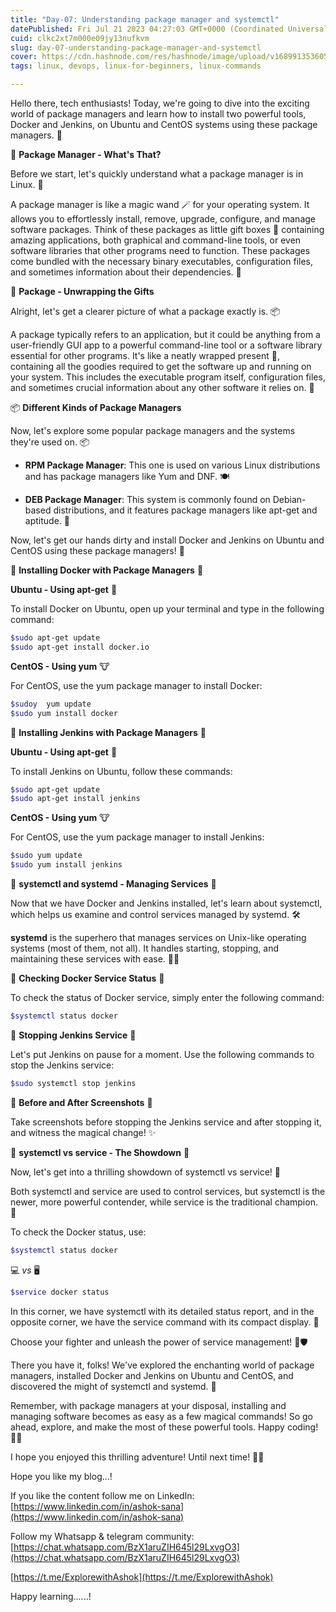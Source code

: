 ```yaml
---
title: "Day-07: Understanding package manager and systemctl"
datePublished: Fri Jul 21 2023 04:27:03 GMT+0000 (Coordinated Universal Time)
cuid: clkc2xt7m000e09jy13nufkvm
slug: day-07-understanding-package-manager-and-systemctl
cover: https://cdn.hashnode.com/res/hashnode/image/upload/v1689913536056/b4c1e7a5-f3a8-410e-914b-c2971a88a6b3.png
tags: linux, devops, linux-for-beginners, linux-commands

---
```


Hello there, tech enthusiasts! Today, we're going to dive into the exciting world of package managers and learn how to install two powerful tools, Docker and Jenkins, on Ubuntu and CentOS systems using these package managers. 🚀

🐧 **Package Manager - What's That?**

Before we start, let's quickly understand what a package manager is in Linux. 🤔

A package manager is like a magic wand 🪄 for your operating system. It allows you to effortlessly install, remove, upgrade, configure, and manage software packages. Think of these packages as little gift boxes 🎁 containing amazing applications, both graphical and command-line tools, or even software libraries that other programs need to function. These packages come bundled with the necessary binary executables, configuration files, and sometimes information about their dependencies. 🎉

💼 **Package - Unwrapping the Gifts**

Alright, let's get a clearer picture of what a package exactly is. 📦

A package typically refers to an application, but it could be anything from a user-friendly GUI app to a powerful command-line tool or a software library essential for other programs. It's like a neatly wrapped present 🎁, containing all the goodies required to get the software up and running on your system. This includes the executable program itself, configuration files, and sometimes crucial information about any other software it relies on. 🎁

📦 **Different Kinds of Package Managers**

Now, let's explore some popular package managers and the systems they're used on. 📦

* **RPM Package Manager**: This one is used on various Linux distributions and has package managers like Yum and DNF. 🍽️
    
* **DEB Package Manager**: This system is commonly found on Debian-based distributions, and it features package managers like apt-get and aptitude. 🧭
    

Now, let's get our hands dirty and install Docker and Jenkins on Ubuntu and CentOS using these package managers! 🧰

🐳 **Installing Docker with Package Managers** 🐳

**Ubuntu - Using apt-get** 🍅

To install Docker on Ubuntu, open up your terminal and type in the following command:

```bash
$sudo apt-get update
$sudo apt-get install docker.io
```

**CentOS - Using yum** 🐮

For CentOS, use the yum package manager to install Docker:

```bash
$sudoy  yum update
$sudo yum install docker
```

🔨 **Installing Jenkins with Package Managers** 🔨

**Ubuntu - Using apt-get** 🍅

To install Jenkins on Ubuntu, follow these commands:

```bash
$sudo apt-get update
$sudo apt-get install jenkins
```

**CentOS - Using yum** 🐮

For CentOS, use the yum package manager to install Jenkins:

```bash
$sudo yum update
$sudo yum install jenkins
```

🔎 **systemctl and systemd - Managing Services** 🔎

Now that we have Docker and Jenkins installed, let's learn about systemctl, which helps us examine and control services managed by systemd. 🛠️

**systemd** is the superhero that manages services on Unix-like operating systems (most of them, not all). It handles starting, stopping, and maintaining these services with ease. 🦸‍♂️

🐋 **Checking Docker Service Status** 🐋

To check the status of Docker service, simply enter the following command:

```bash
$systemctl status docker
```

🛑 **Stopping Jenkins Service** 🛑

Let's put Jenkins on pause for a moment. Use the following commands to stop the Jenkins service:

```bash
$sudo systemctl stop jenkins
```

📸 **Before and After Screenshots** 📸

Take screenshots before stopping the Jenkins service and after stopping it, and witness the magical change! ✨

📜 **systemctl vs service - The Showdown** 📜

Now, let's get into a thrilling showdown of systemctl vs service! 👊

Both systemctl and service are used to control services, but systemctl is the newer, more powerful contender, while service is the traditional champion. 🥋

To check the Docker status, use:

```bash
$systemctl status docker
```

💻 *vs* 🖥️

```bash
$service docker status
```

In this corner, we have systemctl with its detailed status report, and in the opposite corner, we have the service command with its compact display. 🥊

Choose your fighter and unleash the power of service management! 🥋🛡️

There you have it, folks! We've explored the enchanting world of package managers, installed Docker and Jenkins on Ubuntu and CentOS, and discovered the might of systemctl and systemd. 🌟

Remember, with package managers at your disposal, installing and managing software becomes as easy as a few magical commands! So go ahead, explore, and make the most of these powerful tools. Happy coding! 🚀🔥

I hope you enjoyed this thrilling adventure! Until next time! 👋😊

Hope you like my blog...!

If you like the content follow me on LinkedIn: [https://www.linkedin.com/in/ashok-sana](https://www.linkedin.com/in/ashok-sana)

Follow my Whatsapp & telegram community: [https://chat.whatsapp.com/BzX1aruZIH645l29LxvgO3](https://chat.whatsapp.com/BzX1aruZIH645l29LxvgO3)

[https://t.me/ExplorewithAshok](https://t.me/ExplorewithAshok)

Happy learning......!